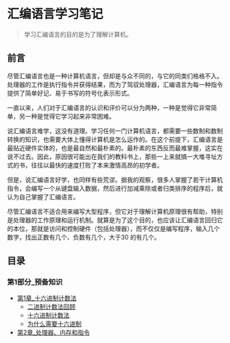 # 汇编语言学习笔记

> 学习汇编语言的目的是为了理解计算机。

## 前言

尽管汇编语言也是一种计算机语言，但却是与众不同的，与它的同类们格格不入。处理器的工作是执行指令并获得结果，而为了驾驭处理器，汇编语言为每一种指令提供了简单好记、易于书写的符号化表示形式。

一直以来，人们对于汇编语言的认识和评价可以分为两种，一种是觉得它非常简单，另一种是觉得它学习起来非常困难。

说汇编语言难学，这没有道理。学习任何一门计算机语言，都需要一些数制和数制转换的知识，也需要大体上懂得计算机是怎么运作的。在这个前提下，汇编语言是最贴近硬件实体的，也是最自然和最朴素的。最朴素的东西反而最难掌握，这实在说不过去。因此，原因很可能出在我们的教科书上，那些一上来就搞一大堆寻址方式的书，往往以最快的速度打败了本来激情高昂的初学者。

但是，说汇编语言好学，也同样有些荒谬。据我的观察，很多人掌握了若干计算机指令，会编写一个从键盘输入数据，然后进行加减乘除或者归类排序的程序后，就认为自己掌握了汇编语言。

尽管汇编语言不适合用来编写大型程序，但它对于理解计算机原理很有帮助，特别是处理器的工作原理和运行机制。就算是为了这个目的，也应该让汇编语言回归它的本位，那就是访问和控制硬件（包括处理器），而不仅仅是编写程序，输入几个数字，找出正数有几个、负数有几个，大于30 的有几个。

## 目录

### 第1部分_预备知识

- [第1章_十六进制计数法](docs/第1部分_预备知识/第1章_十六进制计数法.md)
  - [二进制计数法回顾](docs/第1部分_预备知识/第1章_十六进制计数法.md#二进制计数法回顾)
  - [十六进制计数法](docs/第1部分_预备知识/第1章_十六进制计数法.md#十六进制计数法)
  - [为什么需要十六进制](docs/第1部分_预备知识/第1章_十六进制计数法.md#为什么需要十六进制)
- [第2章_处理器、内存和指令](docs/第1部分_预备知识/第2章_处理器、内存和指令.md)
